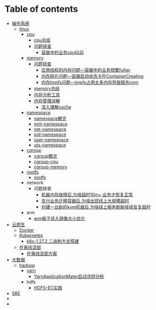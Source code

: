 # Table of contents

* [操作系统](README.md)
  * [linux](cao-zuo-xi-tong/linux/README.md)
    * [cpu](cao-zuo-xi-tong/linux/cpu/README.md)
      * [cpu总结](操作系统/linux/cpu/cpu总结.md)
      * [问题排查](cao-zuo-xi-tong/linux/cpu/wen-ti-pai-cha/README.md)
        * [容器中的业务cpu抖动](操作系统/linux/cpu/问题排查/容器中的业务cpu抖动.md)
    * [memory](cao-zuo-xi-tong/linux/memory/README.md)
      * [问题排查](cao-zuo-xi-tong/linux/memory/wen-ti-pai-cha/README.md)
        * [应用线程的内存问题—容器中的业务频繁fullgc](操作系统/linux/memory/问题排查/应用线程的内存问题—容器中的业务频繁fullgc.md)
        * [内存碎片问题—容器启动状态卡在ContainerCreating](操作系统/linux/memory/问题排查/内存碎片问题—容器启动状态卡在ContainerCreating.md)
        * [内存tmpfs问题—tmpfs占用太多内存导致服务oom](操作系统/linux/memory/问题排查/内存tmpfs问题—tmpfs占用太多内存导致服务oom.md)
      * [memory总结](操作系统/linux/memory/memory总结.md)
      * [内存分析工具](cao-zuo-xi-tong/linux/memory/nei-cun-fen-xi-gong-ju.md)
      * [内存管理详解](cao-zuo-xi-tong/linux/memory/nei-cun-guan-li-xiang-jie/README.md)
        * [深入理解cache](操作系统/linux/memory/内存管理详解/深入理解cache.md)
    * [namespace](cao-zuo-xi-tong/linux/namespace/README.md)
      * [namespace概览](操作系统/linux/namespace/namespace.md)
      * [mnt-namespace](操作系统/linux/namespace/mnt-namespace.md)
      * [net-namespace](操作系统/linux/namespace/net-namespace.md)
      * [pid-namespace](操作系统/linux/namespace/pid-namespace.md)
      * [user-namespace](操作系统/linux/namespace/user-namespace.md)
      * [uts-namespace](操作系统/linux/namespace/uts-namespace.md)
    * [cgroup](cao-zuo-xi-tong/linux/cgroup/README.md)
      * [cgroup概览](操作系统/linux/cgroup/cgroup.md)
      * [cgroup-cpu](操作系统/linux/cgroup/cgroup-cpu.md)
      * [cgroup-memory](操作系统/linux/cgroup/cgroup-memory.md)
    * [rootfs](cao-zuo-xi-tong/linux/rootfs/README.md)
      * [rootfs](操作系统/linux/cgroup/rootfs.md)
    * network
      * 问题排查
        * [机器内存故障后,为啥超时10m+,业务才恢复正常](操作系统/linux/network/问题排查/网络TCP重传问题—redis-client超时问题排查.md)
        * [支付业务迁移容器后,为啥出现线上大规模超时](操作系统/linux/network/问题排查/网络arp问题—支付业务大规模超时.md)
        * [创建一台新的kvm机器后,为啥线上服务断断续续反复超时](操作系统/linux/network/问题排查/网络mac地址冲突—创建新机器后线上服务反复超时.md)
    * arm
      * [arm板子烧入镜像大小优化](操作系统/linux/arm/image.md)
* [云原生](<README (1).md>)
  * [Docker](yun-yuan-sheng/docker.md)
  * [Kubernetes](yun-yuan-sheng/kubernetes.md)
    * [k8s-1.27.2 二进制方式搭建](云原生/Kubernetes/k8s二进制部署.md)
  * [在离线混部](yun-yuan-sheng/zai-li-xian-hun-bu/README.md)
    * [在离线混部方案](云原生/在离线混部/在离线混部整体方案.md)
* [大数据](大数据/README.md)
  * [hadoop](大数据/hadoop/README.md)
    * [yarn](大数据/hadoop/yarn.md)
      * [YarnApplicationMater启动流程分析](大数据/hadoop/yarn/YarnApplicationMater启动流程分析.md)
    * hdfs
      * [HDFS-EC实践](大数据/hadoop/hdfs/HDFS-EC实践.md)
* [SRE](SRE/README.md)
*
*
